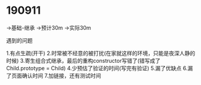 # 190911
->基础-继承
->预计30m
->实际30m

遇到的问题

1.有点生疏(开干)
2.时常被不经意的被打扰(在家就这样的环境，只能是夜深人静的时候)
3.寄生组合式继承，最后的重构constructor写错了(错写成了 Child.prototype = Child)
4.少预估了验证的时间(写完有验证)
5.漏了优缺点
6.漏了页面确认时间
7.加链接，还有测试时间